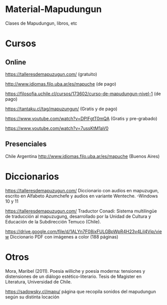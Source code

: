 # Material-Mapudungun
Clases de Mapudungun, libros, etc


# Cursos
## Online

https://talleresdemapuzugun.com/ (gratuito)

http://www.idiomas.filo.uba.ar/es/mapuche (de pago)

https://filosofia.uchile.cl/cursos/173602/curso-de-mapudungun-nivel-1 (de pago)

https://tantaku.cl/tag/mapuzungun/ (Gratis y de pago)

https://www.youtube.com/watch?v=DPlFgtT0mQA (Gratis y pre-grabado)

https://www.youtube.com/watch?v=7ussKtM1aV0

## Presenciales
Chile
Argentina
http://www.idiomas.filo.uba.ar/es/mapuche (Buenos Aires)

# Diccionarios
https://talleresdemapuzugun.com/
Diccionario con audios en mapuzugun, escrito en Alfabeto Azumchefe y audios en variante Wenteche. 
-Windows 10 y 11

https://talleresdemapuzugun.com/
Traductor Conadi: Sistema multilingüe de traducción al mapuzugung, desarrollado por la Unidad de Cultura y Educación de la Subdirección Temuco (Chile).

https://drive.google.com/file/d/1ALYn7F08jxFULGBpWpR4H23v4Lil4Vip/view
Diccionario PDF con imágenes a color (188 páginas)

# Otros

Mora, Maribel (2011). Poesía williche y poesía moderna: tensiones y distensiones de un diálogo estético-literario. Tesis de Magister en Literatura, Universidad de Chile. 

https://sadowsky.cl/mapu/
página que recopila sonidos del mapudungun según su distinta locación
